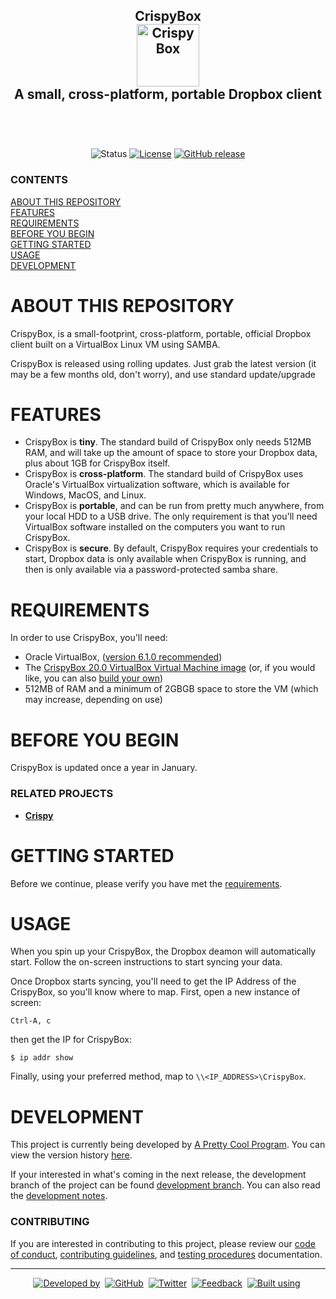 <!---------------------------------------------------------------------------------------------------------------------
FILENAME: README.md
 PROJECT: a-repository-template(https://github.com/aprettycoolprogram/gru-readme-template)
 VERSION: Version 3.3.1.191223
 UPDATED: 12-23-2019 (11:20 AM)
 AUTHORS: development@aprettycoolprogram.com

Copyright 2019 A Pretty Cool Program

Licensed under the Apache License, Version 2.0 (the "License"); you may not use this file except in compliance with
the License. You may obtain a copy of the License at http://www.apache.org/licenses/LICENSE-2.0.

Unless required by applicable law or agreed to in writing, software distributed under the License is distributed on
an "AS IS" BASIS, WITHOUT WARRANTIES OR CONDITIONS OF ANY KIND, either express or implied. See the License for the
specific language governing permissions and limitations under the License.
---------------------------------------------------------------------------------------------------------------------->

<h2 align="center">
  CrispyBox
  <br>
  <img src="https://github.com/APrettyCoolProgram/crispybox/blob/master/repository-resource/image/logo/crispybox-logo-100x100.png" alt="CrispyBox" width="100">
  <br>
  A small, cross-platform, portable Dropbox client
  <br>
  <br>
</h2>
<br>

<div align="center">

  ![Status](https://img.shields.io/badge/status-active-brightgreen.svg)
  [![License](https://img.shields.io/github/license/aprettycoolprogram/crispybox)](https://www.apache.org/licenses/LICENSE-2.0)
  [![GitHub release](https://img.shields.io/github/release/aprettycoolprogram/crispy-box?label=latest%20release)](https://github.com/APrettyCoolProgram/crispy-box/releases)

</div>

<h5 align="left">

  ### CONTENTS
  [ABOUT THIS REPOSITORY](#about-this-repository)<br>
  [FEATURES](#features)<br>
  [REQUIREMENTS](#requirements)<br>
  [BEFORE YOU BEGIN](#before-you-begin)<br>
  [GETTING STARTED](#getting-started)<br>
  [USAGE](#usage)<br>
  [DEVELOPMENT](#development)<br>

</h5>

# ABOUT THIS REPOSITORY
CrispyBox, is a small-footprint, cross-platform, portable, official Dropbox client built on a VirtualBox Linux VM using SAMBA.

CrispyBox is released using rolling updates. Just grab the latest version (it may be a few months old, don't worry), and use standard update/upgrade

# FEATURES
* CrispyBox is **tiny**. The standard build of CrispyBox only needs 512MB RAM, and will take up the amount of space to store your Dropbox data, plus about 1GB for CrispyBox itself.
* CrispyBox is **cross-platform**. The standard build of CrispyBox uses Oracle's VirtualBox virtualization software, which is available for Windows, MacOS, and Linux.
* CrispyBox is **portable**, and can be run from pretty much anywhere, from your local HDD to a USB drive. The only requirement is that you'll need VirtualBox software installed on the computers you want to run CrispyBox.
* CrispyBox is **secure**. By default, CrispyBox requires your credentials to start, Dropbox data is only available when CrispyBox is running, and then is only available via a password-protected samba share.

# REQUIREMENTS
In order to use CrispyBox, you'll need:
* Oracle VirtualBox, ([version 6.1.0 recommended](https://www.virtualbox.org/wiki/Downloads))
* The [CrispyBox 20.0 VirtualBox Virtual Machine image](https://github.com/APrettyCoolProgram/CrispyBox/releases/download/v20.0/CrispyBox-20.0.7z) (or, if you would like, you can also [build your own](https://github.com/APrettyCoolProgram/crispy-box/blob/master/document/building-crispybox-from-scratch.md))
* 512MB of RAM and a minimum of 2GBGB space to store the VM (which may increase, depending on use)

# BEFORE YOU BEGIN
CrispyBox is updated once a year in January.

### RELATED PROJECTS
* [**Crispy**](https://github.com/APrettyCoolProgram/crispy)

# GETTING STARTED
Before we continue, please verify you have met the [requirements](#requirements).

# USAGE
When you spin up your CrispyBox, the Dropbox deamon will automatically start. Follow the on-screen instructions to start syncing your data.

Once Dropbox starts syncing, you'll need to get the IP Address of the CrispyBox, so you'll know where to map. First, open a new instance of screen:

```Ctrl-A, c```

then get the IP for CrispyBox:

```$ ip addr show```

Finally, using your preferred method, map to `\\<IP_ADDRESS>\CrispyBox`.

# DEVELOPMENT
This project is currently being developed by [A Pretty Cool Program](https://github.com/APrettyCoolProgram). You can view the version history [here](document/changelog.md).

If your interested in what's coming in the next release, the development branch of the project can be found [development branch](https://github.com/aprettycoolprogram/a-repository-template/tree/development). You can also read the [development notes](development/development-notes.md).

### CONTRIBUTING
If you are interested in contributing to this project, please review our [code of conduct](document/code-of-conduct.md), [contributing guidelines](document/code-of-conduct.md), and [testing procedures](document/testing.md) documentation.

***

<div align="center">

  [![Developed by](https://img.shields.io/badge/developed%20by-A%20Pretty%20Cool%20Program-17806D.svg)](https://aprettycoolprogram.com)&nbsp;
  [![GitHub](https://img.shields.io/github/followers/aprettycoolprogram.svg?label=GitHub&style=social)](https://github.com/aprettycoolprogram)&nbsp;
  [![Twitter](https://img.shields.io/twitter/follow/aprettycoolprog.svg?label=Twitter&style=social)](https://twitter.com/aprettycoolprog)&nbsp;
  [![Feedback](https://img.shields.io/badge/contact-info@aprettycoolprogram.com-17806D.svg)](mailto:feedback@aprettycoolprogram.com)&nbsp;
  [![Built using](https://img.shields.io/badge/built%20using-a--repository--template-17806D.svg)](https://github.com/aprettycoolprogram/a-repository-template/)&nbsp;

</div>